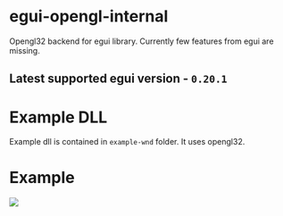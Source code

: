 # egui-opengl-internal
Opengl32 backend for egui library.
Currently few features from egui are missing.
## Latest supported egui version - `0.20.1`

# Example DLL
Example dll is contained in `example-wnd` folder. It uses opengl32.

# Example
![](media/demo.gif)
